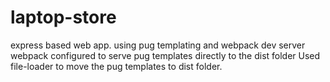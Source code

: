 # laptop-store
express based web app. using pug templating and webpack dev server
webpack configured to serve pug templates directly to the dist folder
Used file-loader to move the pug templates to dist folder.
